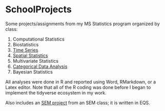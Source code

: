 # SchoolProjects
Some projects/assignments from my MS Statistics program organized by class:

1. Computational Statistics
2. Biostatistics
3. [Time Series](https://github.com/lgjohnson/SchoolProjects/tree/master/Time%20Series)
4. [Spatial Statistics](https://github.com/lgjohnson/SchoolProjects/tree/master/Spatial%20Analysis)
5. Multivariate Statistics
6. [Categorical Data Analysis](https://github.com/lgjohnson/SchoolProjects/tree/master/Categorical%20Data%20Analysis)
7. Bayesian Statistics


All analyses were done in R and reported using Word, RMarkdown, or a Latex editor. Note that all of the R coding was done before I began to implement the tidyverse ecosystem in my work.

Also includes an [SEM project](https://github.com/lgjohnson/SchoolProjects/tree/master/Structural%20Equation%20Modeling) from an SEM class; it is written in EQS.
